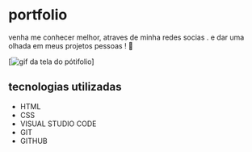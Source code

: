 # portfolio
venha me conhecer melhor, atraves de minha redes socias .
e dar uma olhada em meus projetos pessoas ! 🚀

[<img src="./src/imagens/portifolio.gif" alt="gif da tela do pótifolio">]

## tecnologias utilizadas

- HTML
- CSS
- VISUAL STUDIO CODE
- GIT
- GITHUB